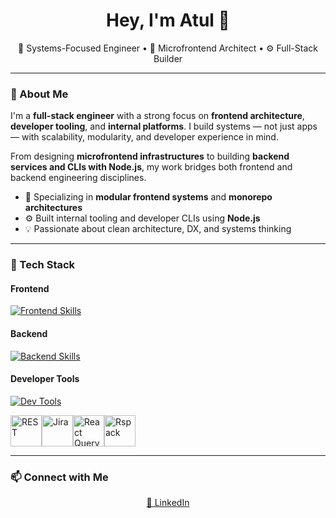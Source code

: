 <h1 align="center">Hey, I'm Atul 👋</h1>

<p align="center">
  🧠 Systems-Focused Engineer • 🧩 Microfrontend Architect • ⚙️ Full-Stack Builder
</p>

---

### 🧠 About Me

I'm a **full-stack engineer** with a strong focus on **frontend architecture**, **developer tooling**, and **internal platforms**. I build systems — not just apps — with scalability, modularity, and developer experience in mind.

From designing **microfrontend infrastructures** to building **backend services and CLIs with Node.js**, my work bridges both frontend and backend engineering disciplines.

- 🧱 Specializing in **modular frontend systems** and **monorepo architectures**
- ⚙️ Built internal tooling and developer CLIs using **Node.js**
- 💡 Passionate about clean architecture, DX, and systems thinking

---

### 🧰 Tech Stack

#### Frontend

[![Frontend Skills](https://skillicons.dev/icons?i=react,nextjs,typescript,javascript,html,css,tailwind,styledcomponents,sass,redux,webpack,babel,rollupjs,gulp,cypress,jest,electron)](https://skillicons.dev)

#### Backend

[![Backend Skills](https://skillicons.dev/icons?i=nodejs,nestjs,firebase,express,graphql,mongodb,docker,redis,java,spring,postgres)](https://skillicons.dev)

#### Developer Tools

[![Dev Tools](https://skillicons.dev/icons?i=git,github,bitbucket,vscode,idea,postman,figma,netlify,npm,pnpm,yarn,sentry,gcp)](https://skillicons.dev)


<div style="display: flex;">
  <img src="https://raw.githubusercontent.com/marwin1991/profile-technology-icons/main/icons/rest.png" alt="REST" width="50" height="50" />
  <img src="https://raw.githubusercontent.com/marwin1991/profile-technology-icons/main/icons/jira.png" alt="Jira" width="50" height="50" />
  <img src="https://raw.githubusercontent.com/marwin1991/profile-technology-icons/main/icons/react_query.png" alt="React Query" width="50" height="50" />
  <img src="https://assets.rspack.dev/rsdoctor/rsdoctor-logo-480x480.png" alt="Rspack" width="50" height="50" />
</div>





---

### 📫 Connect with Me

<p align="center">
  <a href="https://www.linkedin.com/in/en-atul/" target="_blank">🔗 LinkedIn</a>
  <!-- <a href="mailto:en.atul.99@gmail.com">📧 Email</a> -->
</p>

